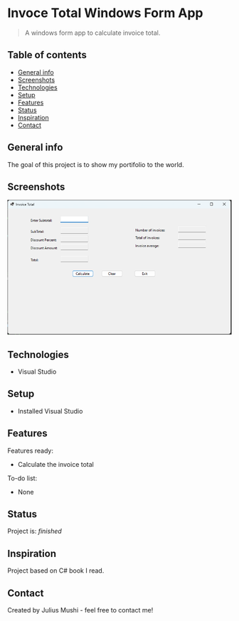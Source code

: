 # Invoce Total Windows Form App
>A windows form app to calculate invoice total.

## Table of contents
* [General info](#general-info)
* [Screenshots](#screenshots)
* [Technologies](#technologies)
* [Setup](#setup)
* [Features](#features)
* [Status](#status)
* [Inspiration](#inspiration)
* [Contact](#contact)

## General info
The goal of this project is to show my portifolio to the world.

## Screenshots
![Invoice Total](./InvoiceTotal.png)

## Technologies
* Visual Studio

## Setup
* Installed Visual Studio

## Features
Features ready:
* Calculate the invoice total

To-do list:
* None

## Status
Project is: _finished_

## Inspiration
Project based on C# book I read.

## Contact
Created by Julius Mushi - feel free to contact me!
